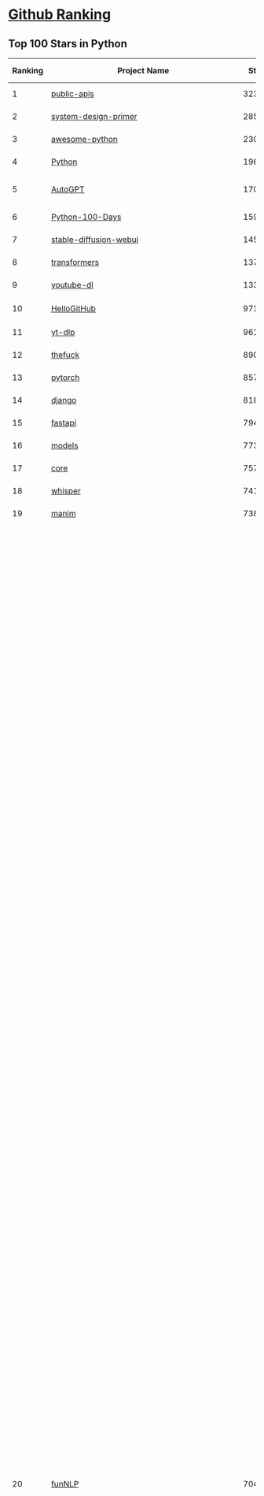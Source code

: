 [Github Ranking](../README.md)
==========

## Top 100 Stars in Python

| Ranking | Project Name | Stars | Forks | Language | Open Issues | Description | Last Commit |
| ------- | ------------ | ----- | ----- | -------- | ----------- | ----------- | ----------- |
| 1 | [public-apis](https://github.com/public-apis/public-apis) | 323933 | 34364 | Python | 41 | A collective list of free APIs | 2024-10-31T19:50:02Z |
| 2 | [system-design-primer](https://github.com/donnemartin/system-design-primer) | 285679 | 47640 | Python | 231 | Learn how to design large-scale systems. Prep for the system design interview.  Includes Anki flashcards. | 2024-12-02T01:10:39Z |
| 3 | [awesome-python](https://github.com/vinta/awesome-python) | 230343 | 25114 | Python | 0 | An opinionated list of awesome Python frameworks, libraries, software and resources. | 2024-08-11T17:10:18Z |
| 4 | [Python](https://github.com/TheAlgorithms/Python) | 196372 | 46108 | Python | 62 | All Algorithms implemented in Python | 2025-01-13T01:54:24Z |
| 5 | [AutoGPT](https://github.com/Significant-Gravitas/AutoGPT) | 170391 | 44802 | Python | 159 | AutoGPT is the vision of accessible AI for everyone, to use and to build on. Our mission is to provide the tools, so that you can focus on what matters. | 2025-01-12T23:24:46Z |
| 6 | [Python-100-Days](https://github.com/jackfrued/Python-100-Days) | 159694 | 52750 | Python | 539 | Python - 100天从新手到大师 | 2025-01-07T09:24:56Z |
| 7 | [stable-diffusion-webui](https://github.com/AUTOMATIC1111/stable-diffusion-webui) | 145747 | 27328 | Python | 2290 | Stable Diffusion web UI | 2024-12-28T22:57:08Z |
| 8 | [transformers](https://github.com/huggingface/transformers) | 137478 | 27527 | Python | 993 | 🤗 Transformers: State-of-the-art Machine Learning for Pytorch, TensorFlow, and JAX. | 2025-01-11T09:27:56Z |
| 9 | [youtube-dl](https://github.com/ytdl-org/youtube-dl) | 133590 | 10159 | Python | 3701 | Command-line program to download videos from YouTube.com and other video sites | 2025-01-06T01:42:37Z |
| 10 | [HelloGitHub](https://github.com/521xueweihan/HelloGitHub) | 97362 | 9767 | Python | 179 | :octocat: 分享 GitHub 上有趣、入门级的开源项目。Share interesting, entry-level open source projects on GitHub. | 2025-01-11T05:03:19Z |
| 11 | [yt-dlp](https://github.com/yt-dlp/yt-dlp) | 96109 | 7534 | Python | 1493 | A feature-rich command-line audio/video downloader | 2025-01-12T23:41:57Z |
| 12 | [thefuck](https://github.com/nvbn/thefuck) | 89017 | 3571 | Python | 272 | Magnificent app which corrects your previous console command. | 2024-07-19T14:56:13Z |
| 13 | [pytorch](https://github.com/pytorch/pytorch) | 85776 | 23094 | Python | 14388 | Tensors and Dynamic neural networks in Python with strong GPU acceleration | 2025-01-13T03:31:22Z |
| 14 | [django](https://github.com/django/django) | 81828 | 32043 | Python | 0 | The Web framework for perfectionists with deadlines. | 2025-01-10T13:38:09Z |
| 15 | [fastapi](https://github.com/fastapi/fastapi) | 79466 | 6808 | Python | 51 | FastAPI framework, high performance, easy to learn, fast to code, ready for production | 2025-01-12T20:11:51Z |
| 16 | [models](https://github.com/tensorflow/models) | 77300 | 45715 | Python | 1064 | Models and examples built with TensorFlow | 2025-01-10T15:21:30Z |
| 17 | [core](https://github.com/home-assistant/core) | 75709 | 31913 | Python | 2868 | :house_with_garden: Open source home automation that puts local control and privacy first. | 2025-01-13T03:41:51Z |
| 18 | [whisper](https://github.com/openai/whisper) | 74185 | 8862 | Python | 0 | Robust Speech Recognition via Large-Scale Weak Supervision | 2025-01-04T20:56:17Z |
| 19 | [manim](https://github.com/3b1b/manim) | 73897 | 6455 | Python | 431 | Animation engine for explanatory math videos | 2025-01-08T16:22:03Z |
| 20 | [funNLP](https://github.com/fighting41love/funNLP) | 70472 | 14630 | Python | 128 | 中英文敏感词、语言检测、中外手机/电话归属地/运营商查询、名字推断性别、手机号抽取、身份证抽取、邮箱抽取、中日文人名库、中文缩写库、拆字词典、词汇情感值、停用词、反动词表、暴恐词表、繁简体转换、英文模拟中文发音、汪峰歌词生成器、职业名称词库、同义词库、反义词库、否定词库、汽车品牌词库、汽车零件词库、连续英文切割、各种中文词向量、公司名字大全、古诗词库、IT词库、财经词库、成语词库、地名词库、历史名人词库、诗词词库、医学词库、饮食词库、法律词库、汽车词库、动物词库、中文聊天语料、中文谣言数据、百度中文问答数据集、句子相似度匹配算法集合、bert资源、文本生成&摘要相关工具、cocoNLP信息抽取工具、国内电话号码正则匹配、清华大学XLORE:中英文跨语言百科知识图谱、清华大学人工智能技术系列报告、自然语言生成、NLU太难了系列、自动对联数据及机器人、用户名黑名单列表、罪名法务名词及分类模型、微信公众号语料、cs224n深度学习自然语言处理课程、中文手写汉字识别、中文自然语言处理 语料/数据集、变量命名神器、分词语料库+代码、任务型对话英文数据集、ASR 语音数据集 + 基于深度学习的中文语音识别系统、笑声检测器、Microsoft多语言数字/单位/如日期时间识别包、中华新华字典数据库及api(包括常用歇后语、成语、词语和汉字)、文档图谱自动生成、SpaCy 中文模型、Common Voice语音识别数据集新版、神经网络关系抽取、基于bert的命名实体识别、关键词(Keyphrase)抽取包pke、基于医疗领域知识图谱的问答系统、基于依存句法与语义角色标注的事件三元组抽取、依存句法分析4万句高质量标注数据、cnocr：用来做中文OCR的Python3包、中文人物关系知识图谱项目、中文nlp竞赛项目及代码汇总、中文字符数据、speech-aligner: 从“人声语音”及其“语言文本”产生音素级别时间对齐标注的工具、AmpliGraph: 知识图谱表示学习(Python)库：知识图谱概念链接预测、Scattertext 文本可视化(python)、语言/知识表示工具：BERT & ERNIE、中文对比英文自然语言处理NLP的区别综述、Synonyms中文近义词工具包、HarvestText领域自适应文本挖掘工具（新词发现-情感分析-实体链接等）、word2word：(Python)方便易用的多语言词-词对集：62种语言/3,564个多语言对、语音识别语料生成工具：从具有音频/字幕的在线视频创建自动语音识别(ASR)语料库、构建医疗实体识别的模型（包含词典和语料标注）、单文档非监督的关键词抽取、Kashgari中使用gpt-2语言模型、开源的金融投资数据提取工具、文本自动摘要库TextTeaser: 仅支持英文、人民日报语料处理工具集、一些关于自然语言的基本模型、基于14W歌曲知识库的问答尝试--功能包括歌词接龙and已知歌词找歌曲以及歌曲歌手歌词三角关系的问答、基于Siamese bilstm模型的相似句子判定模型并提供训练数据集和测试数据集、用Transformer编解码模型实现的根据Hacker News文章标题自动生成评论、用BERT进行序列标记和文本分类的模板代码、LitBank：NLP数据集——支持自然语言处理和计算人文学科任务的100部带标记英文小说语料、百度开源的基准信息抽取系统、虚假新闻数据集、Facebook: LAMA语言模型分析，提供Transformer-XL/BERT/ELMo/GPT预训练语言模型的统一访问接口、CommonsenseQA：面向常识的英文QA挑战、中文知识图谱资料、数据及工具、各大公司内部里大牛分享的技术文档 PDF 或者 PPT、自然语言生成SQL语句（英文）、中文NLP数据增强（EDA）工具、英文NLP数据增强工具 、基于医药知识图谱的智能问答系统、京东商品知识图谱、基于mongodb存储的军事领域知识图谱问答项目、基于远监督的中文关系抽取、语音情感分析、中文ULMFiT-情感分析-文本分类-语料及模型、一个拍照做题程序、世界各国大规模人名库、一个利用有趣中文语料库 qingyun 训练出来的中文聊天机器人、中文聊天机器人seqGAN、省市区镇行政区划数据带拼音标注、教育行业新闻语料库包含自动文摘功能、开放了对话机器人-知识图谱-语义理解-自然语言处理工具及数据、中文知识图谱：基于百度百科中文页面-抽取三元组信息-构建中文知识图谱、masr: 中文语音识别-提供预训练模型-高识别率、Python音频数据增广库、中文全词覆盖BERT及两份阅读理解数据、ConvLab：开源多域端到端对话系统平台、中文自然语言处理数据集、基于最新版本rasa搭建的对话系统、基于TensorFlow和BERT的管道式实体及关系抽取、一个小型的证券知识图谱/知识库、复盘所有NLP比赛的TOP方案、OpenCLaP：多领域开源中文预训练语言模型仓库、UER：基于不同语料+编码器+目标任务的中文预训练模型仓库、中文自然语言处理向量合集、基于金融-司法领域(兼有闲聊性质)的聊天机器人、g2pC：基于上下文的汉语读音自动标记模块、Zincbase 知识图谱构建工具包、诗歌质量评价/细粒度情感诗歌语料库、快速转化「中文数字」和「阿拉伯数字」、百度知道问答语料库、基于知识图谱的问答系统、jieba_fast 加速版的jieba、正则表达式教程、中文阅读理解数据集、基于BERT等最新语言模型的抽取式摘要提取、Python利用深度学习进行文本摘要的综合指南、知识图谱深度学习相关资料整理、维基大规模平行文本语料、StanfordNLP 0.2.0：纯Python版自然语言处理包、NeuralNLP-NeuralClassifier：腾讯开源深度学习文本分类工具、端到端的封闭域对话系统、中文命名实体识别：NeuroNER vs. BertNER、新闻事件线索抽取、2019年百度的三元组抽取比赛：“科学空间队”源码、基于依存句法的开放域文本知识三元组抽取和知识库构建、中文的GPT2训练代码、ML-NLP - 机器学习(Machine Learning)NLP面试中常考到的知识点和代码实现、nlp4han:中文自然语言处理工具集(断句/分词/词性标注/组块/句法分析/语义分析/NER/N元语法/HMM/代词消解/情感分析/拼写检查、XLM：Facebook的跨语言预训练语言模型、用基于BERT的微调和特征提取方法来进行知识图谱百度百科人物词条属性抽取、中文自然语言处理相关的开放任务-数据集-当前最佳结果、CoupletAI - 基于CNN+Bi-LSTM+Attention 的自动对对联系统、抽象知识图谱、MiningZhiDaoQACorpus - 580万百度知道问答数据挖掘项目、brat rapid annotation tool: 序列标注工具、大规模中文知识图谱数据：1.4亿实体、数据增强在机器翻译及其他nlp任务中的应用及效果、allennlp阅读理解:支持多种数据和模型、PDF表格数据提取工具 、 Graphbrain：AI开源软件库和科研工具，目的是促进自动意义提取和文本理解以及知识的探索和推断、简历自动筛选系统、基于命名实体识别的简历自动摘要、中文语言理解测评基准，包括代表性的数据集&基准模型&语料库&排行榜、树洞 OCR 文字识别 、从包含表格的扫描图片中识别表格和文字、语声迁移、Python口语自然语言处理工具集(英文)、 similarity：相似度计算工具包，java编写、海量中文预训练ALBERT模型 、Transformers 2.0 、基于大规模音频数据集Audioset的音频增强 、Poplar：网页版自然语言标注工具、图片文字去除，可用于漫画翻译 、186种语言的数字叫法库、Amazon发布基于知识的人-人开放领域对话数据集 、中文文本纠错模块代码、繁简体转换 、 Python实现的多种文本可读性评价指标、类似于人名/地名/组织机构名的命名体识别数据集 、东南大学《知识图谱》研究生课程(资料)、. 英文拼写检查库 、 wwsearch是企业微信后台自研的全文检索引擎、CHAMELEON：深度学习新闻推荐系统元架构 、 8篇论文梳理BERT相关模型进展与反思、DocSearch：免费文档搜索引擎、 LIDA：轻量交互式对话标注工具 、aili - the fastest in-memory index in the East 东半球最快并发索引 、知识图谱车音工作项目、自然语言生成资源大全 、中日韩分词库mecab的Python接口库、中文文本摘要/关键词提取、汉字字符特征提取器 (featurizer)，提取汉字的特征（发音特征、字形特征）用做深度学习的特征、中文生成任务基准测评 、中文缩写数据集、中文任务基准测评 - 代表性的数据集-基准(预训练)模型-语料库-baseline-工具包-排行榜、PySS3：面向可解释AI的SS3文本分类器机器可视化工具 、中文NLP数据集列表、COPE - 格律诗编辑程序、doccano：基于网页的开源协同多语言文本标注工具 、PreNLP：自然语言预处理库、简单的简历解析器，用来从简历中提取关键信息、用于中文闲聊的GPT2模型：GPT2-chitchat、基于检索聊天机器人多轮响应选择相关资源列表(Leaderboards、Datasets、Papers)、(Colab)抽象文本摘要实现集锦(教程 、词语拼音数据、高效模糊搜索工具、NLP数据增广资源集、微软对话机器人框架 、 GitHub Typo Corpus：大规模GitHub多语言拼写错误/语法错误数据集、TextCluster：短文本聚类预处理模块 Short text cluster、面向语音识别的中文文本规范化、BLINK：最先进的实体链接库、BertPunc：基于BERT的最先进标点修复模型、Tokenizer：快速、可定制的文本词条化库、中文语言理解测评基准，包括代表性的数据集、基准(预训练)模型、语料库、排行榜、spaCy 医学文本挖掘与信息提取 、 NLP任务示例项目代码集、 python拼写检查库、chatbot-list - 行业内关于智能客服、聊天机器人的应用和架构、算法分享和介绍、语音质量评价指标(MOSNet, BSSEval, STOI, PESQ, SRMR)、 用138GB语料训练的法文RoBERTa预训练语言模型 、BERT-NER-Pytorch：三种不同模式的BERT中文NER实验、无道词典 - 有道词典的命令行版本，支持英汉互查和在线查询、2019年NLP亮点回顾、 Chinese medical dialogue data 中文医疗对话数据集 、最好的汉字数字(中文数字)-阿拉伯数字转换工具、 基于百科知识库的中文词语多词义/义项获取与特定句子词语语义消歧、awesome-nlp-sentiment-analysis - 情感分析、情绪原因识别、评价对象和评价词抽取、LineFlow：面向所有深度学习框架的NLP数据高效加载器、中文医学NLP公开资源整理 、MedQuAD：(英文)医学问答数据集、将自然语言数字串解析转换为整数和浮点数、Transfer Learning in Natural Language Processing (NLP) 、面向语音识别的中文/英文发音辞典、Tokenizers：注重性能与多功能性的最先进分词器、CLUENER 细粒度命名实体识别 Fine Grained Named Entity Recognition、 基于BERT的中文命名实体识别、中文谣言数据库、NLP数据集/基准任务大列表、nlp相关的一些论文及代码, 包括主题模型、词向量(Word Embedding)、命名实体识别(NER)、文本分类(Text Classificatin)、文本生成(Text Generation)、文本相似性(Text Similarity)计算等，涉及到各种与nlp相关的算法，基于keras和tensorflow 、Python文本挖掘/NLP实战示例、 Blackstone：面向非结构化法律文本的spaCy pipeline和NLP模型通过同义词替换实现文本“变脸” 、中文 预训练 ELECTREA 模型: 基于对抗学习 pretrain Chinese Model 、albert-chinese-ner - 用预训练语言模型ALBERT做中文NER 、基于GPT2的特定主题文本生成/文本增广、开源预训练语言模型合集、多语言句向量包、编码、标记和实现：一种可控高效的文本生成方法、 英文脏话大列表 、attnvis：GPT2、BERT等transformer语言模型注意力交互可视化、CoVoST：Facebook发布的多语种语音-文本翻译语料库，包括11种语言(法语、德语、荷兰语、俄语、西班牙语、意大利语、土耳其语、波斯语、瑞典语、蒙古语和中文)的语音、文字转录及英文译文、Jiagu自然语言处理工具 - 以BiLSTM等模型为基础，提供知识图谱关系抽取 中文分词 词性标注 命名实体识别 情感分析 新词发现 关键词 文本摘要 文本聚类等功能、用unet实现对文档表格的自动检测，表格重建、NLP事件提取文献资源列表 、 金融领域自然语言处理研究资源大列表、CLUEDatasetSearch - 中英文NLP数据集：搜索所有中文NLP数据集，附常用英文NLP数据集 、medical_NER - 中文医学知识图谱命名实体识别 、(哈佛)讲因果推理的免费书、知识图谱相关学习资料/数据集/工具资源大列表、Forte：灵活强大的自然语言处理pipeline工具集 、Python字符串相似性算法库、PyLaia：面向手写文档分析的深度学习工具包、TextFooler：针对文本分类/推理的对抗文本生成模块、Haystack：灵活、强大的可扩展问答(QA)框架、中文关键短语抽取工具 | 2024-05-10T07:38:24Z |
| 21 | [flask](https://github.com/pallets/flask) | 68539 | 16248 | Python | 1 | The Python micro framework for building web applications. | 2025-01-05T17:10:05Z |
| 22 | [devops-exercises](https://github.com/bregman-arie/devops-exercises) | 67335 | 15066 | Python | 31 | Linux, Jenkins, AWS, SRE, Prometheus, Docker, Python, Ansible, Git, Kubernetes, Terraform, OpenStack, SQL, NoSQL, Azure, GCP, DNS, Elastic, Network, Virtualization. DevOps Interview Questions | 2024-12-28T12:40:46Z |
| 23 | [gpt_academic](https://github.com/binary-husky/gpt_academic) | 66843 | 8201 | Python | 397 | 为GPT/GLM等LLM大语言模型提供实用化交互接口，特别优化论文阅读/润色/写作体验，模块化设计，支持自定义快捷按钮&函数插件，支持Python和C++等项目剖析&自译解功能，PDF/LaTex论文翻译&总结功能，支持并行问询多种LLM模型，支持chatglm3等本地模型。接入通义千问, deepseekcoder, 讯飞星火, 文心一言, llama2, rwkv, claude2, moss等。 | 2025-01-12T13:54:52Z |
| 24 | [screenshot-to-code](https://github.com/abi/screenshot-to-code) | 66743 | 8117 | Python | 84 | Drop in a screenshot and convert it to clean code (HTML/Tailwind/React/Vue) | 2025-01-09T17:57:19Z |
| 25 | [awesome-machine-learning](https://github.com/josephmisiti/awesome-machine-learning) | 66585 | 14726 | Python | 1 | A curated list of awesome Machine Learning frameworks, libraries and software. | 2024-12-16T21:26:20Z |
| 26 | [d2l-zh](https://github.com/d2l-ai/d2l-zh) | 64992 | 11171 | Python | 0 | 《动手学深度学习》：面向中文读者、能运行、可讨论。中英文版被70多个国家的500多所大学用于教学。 | 2024-07-30T09:32:19Z |
| 27 | [cpython](https://github.com/python/cpython) | 64698 | 30857 | Python | 7206 | The Python programming language | 2025-01-12T23:09:39Z |
| 28 | [ansible](https://github.com/ansible/ansible) | 63642 | 23940 | Python | 549 | Ansible is a radically simple IT automation platform that makes your applications and systems easier to deploy and maintain. Automate everything from code deployment to network configuration to cloud management, in a language that approaches plain English, using SSH, with no agents to install on remote systems. https://docs.ansible.com. | 2025-01-11T01:09:48Z |
| 29 | [ComfyUI](https://github.com/comfyanonymous/ComfyUI) | 63255 | 6762 | Python | 1834 | The most powerful and modular diffusion model GUI, api and backend with a graph/nodes interface. | 2025-01-12T08:10:21Z |
| 30 | [gpt4free](https://github.com/xtekky/gpt4free) | 63042 | 13506 | Python | 21 | The official gpt4free repository \| various collection of powerful language models | 2025-01-12T16:30:28Z |
| 31 | [PayloadsAllTheThings](https://github.com/swisskyrepo/PayloadsAllTheThings) | 62468 | 14863 | Python | 0 | A list of useful payloads and bypass for Web Application Security and Pentest/CTF | 2024-12-04T11:10:42Z |
| 32 | [keras](https://github.com/keras-team/keras) | 62351 | 19481 | Python | 234 | Deep Learning for humans | 2025-01-13T02:20:29Z |
| 33 | [sherlock](https://github.com/sherlock-project/sherlock) | 61701 | 7093 | Python | 88 | Hunt down social media accounts by username across social networks | 2024-11-13T21:56:34Z |
| 34 | [scikit-learn](https://github.com/scikit-learn/scikit-learn) | 60745 | 25502 | Python | 1556 | scikit-learn: machine learning in Python | 2025-01-10T16:10:44Z |
| 35 | [annotated_deep_learning_paper_implementations](https://github.com/labmlai/annotated_deep_learning_paper_implementations) | 57815 | 5899 | Python | 29 | 🧑‍🏫 60+ Implementations/tutorials of deep learning papers with side-by-side notes 📝; including transformers (original, xl, switch, feedback, vit, ...), optimizers (adam, adabelief, sophia, ...), gans(cyclegan, stylegan2, ...), 🎮 reinforcement learning (ppo, dqn), capsnet, distillation, ... 🧠 | 2024-08-24T09:18:59Z |
| 36 | [open-interpreter](https://github.com/OpenInterpreter/open-interpreter) | 57807 | 4957 | Python | 202 | A natural language interface for computers | 2024-12-10T20:09:11Z |
| 37 | [new-pac](https://github.com/Alvin9999/new-pac) | 57592 | 9649 | Python | 413 | 翻墙-科学上网、自由上网、免费科学上网、免费翻墙、fanqiang、油管youtube/视频下载、软件、VPN、一键翻墙浏览器，vps一键搭建翻墙服务器脚本/教程，免费shadowsocks/ss/ssr/v2ray/goflyway账号/节点，翻墙梯子，电脑、手机、iOS、安卓、windows、Mac、Linux、路由器翻墙、科学上网、youtube视频下载、youtube油管镜像/免翻墙网站、美区apple id共享账号、翻墙-科学上网-梯子 | 2025-01-13T04:02:25Z |
| 38 | [llama](https://github.com/meta-llama/llama) | 57181 | 9655 | Python | 420 | Inference code for Llama models | 2024-08-18T07:07:28Z |
| 39 | [localstack](https://github.com/localstack/localstack) | 57029 | 4046 | Python | 261 | 💻 A fully functional local AWS cloud stack. Develop and test your cloud & Serverless apps offline | 2025-01-10T22:57:02Z |
| 40 | [private-gpt](https://github.com/zylon-ai/private-gpt) | 54867 | 7371 | Python | 234 | Interact with your documents using the power of GPT, 100% privately, no data leaks | 2024-11-13T19:30:32Z |
| 41 | [you-get](https://github.com/soimort/you-get) | 54343 | 9676 | Python | 0 | :arrow_double_down: Dumb downloader that scrapes the web | 2025-01-04T02:13:08Z |
| 42 | [face_recognition](https://github.com/ageitgey/face_recognition) | 53900 | 13528 | Python | 757 | The world's simplest facial recognition api for Python and the command line | 2024-08-21T06:22:36Z |
| 43 | [scrapy](https://github.com/scrapy/scrapy) | 53771 | 10613 | Python | 429 | Scrapy, a fast high-level web crawling & scraping framework for Python. | 2025-01-10T18:08:27Z |
| 44 | [Real-Time-Voice-Cloning](https://github.com/CorentinJ/Real-Time-Voice-Cloning) | 53193 | 8858 | Python | 197 | Clone a voice in 5 seconds to generate arbitrary speech in real-time | 2024-08-14T19:54:03Z |
| 45 | [faceswap](https://github.com/deepfakes/faceswap) | 52860 | 13272 | Python | 24 | Deepfakes Software For All | 2024-11-19T23:13:32Z |
| 46 | [gpt-engineer](https://github.com/AntonOsika/gpt-engineer) | 52843 | 6886 | Python | 18 | Platform to experiment with the AI Software Engineer. Terminal based. NOTE: Very different from https://gptengineer.app | 2024-11-17T22:47:32Z |
| 47 | [requests](https://github.com/psf/requests) | 52353 | 9338 | Python | 185 | A simple, yet elegant, HTTP library. | 2024-12-23T16:06:01Z |
| 48 | [yolov5](https://github.com/ultralytics/yolov5) | 51874 | 16554 | Python | 186 | YOLOv5 🚀 in PyTorch > ONNX > CoreML > TFLite | 2025-01-12T18:05:20Z |
| 49 | [openpilot](https://github.com/commaai/openpilot) | 51619 | 9292 | Python | 138 | openpilot is an operating system for robotics. Currently, it upgrades the driver assistance system on 275+ supported cars. | 2025-01-13T03:14:01Z |
| 50 | [hackingtool](https://github.com/Z4nzu/hackingtool) | 51295 | 5518 | Python | 42 | ALL IN ONE Hacking Tool For Hackers | 2024-07-31T13:30:04Z |
| 51 | [rich](https://github.com/Textualize/rich) | 50297 | 1756 | Python | 186 | Rich is a Python library for rich text and beautiful formatting in the terminal. | 2024-12-02T16:01:57Z |
| 52 | [grok-1](https://github.com/xai-org/grok-1) | 49794 | 8346 | Python | 75 | Grok open release | 2024-08-30T04:17:25Z |
| 53 | [professional-programming](https://github.com/charlax/professional-programming) | 47131 | 3740 | Python | 2 | A collection of learning resources for curious software engineers | 2025-01-12T15:48:10Z |
| 54 | [big-list-of-naughty-strings](https://github.com/minimaxir/big-list-of-naughty-strings) | 46810 | 2148 | Python | 68 | The Big List of Naughty Strings is a list of strings which have a high probability of causing issues when used as user-input data. | 2024-04-18T03:26:59Z |
| 55 | [MetaGPT](https://github.com/geekan/MetaGPT) | 46632 | 5538 | Python | 62 | 🌟 The Multi-Agent Framework: First AI Software Company, Towards Natural Language Programming | 2024-12-18T02:20:32Z |
| 56 | [PaddleOCR](https://github.com/PaddlePaddle/PaddleOCR) | 45689 | 7925 | Python | 57 | Awesome multilingual OCR toolkits based on PaddlePaddle (practical ultra lightweight OCR system, support 80+ languages recognition, provide data annotation and synthesis tools, support training and deployment among server, mobile, embedded and IoT devices) | 2025-01-09T03:51:07Z |
| 57 | [pandas](https://github.com/pandas-dev/pandas) | 44264 | 18110 | Python | 3592 | Flexible and powerful data analysis / manipulation library for Python, providing labeled data structures similar to R data.frame objects, statistical functions, and much more | 2025-01-12T22:47:27Z |
| 58 | [30-Days-Of-Python](https://github.com/Asabeneh/30-Days-Of-Python) | 43876 | 8375 | Python | 66 | 30 days of Python programming challenge is a step-by-step guide to learn the Python programming language in 30 days. This challenge may take more than100 days, follow your own pace.  These videos may help too: https://www.youtube.com/channel/UC7PNRuno1rzYPb1xLa4yktw | 2024-10-09T08:43:32Z |
| 59 | [OpenHands](https://github.com/All-Hands-AI/OpenHands) | 43118 | 4765 | Python | 230 | 🙌 OpenHands: Code Less, Make More | 2025-01-13T02:25:56Z |
| 60 | [langflow](https://github.com/langflow-ai/langflow) | 43045 | 4789 | Python | 197 | Langflow is a low-code app builder for RAG and multi-agent AI applications. It’s Python-based and agnostic to any model, API, or database. | 2025-01-11T16:26:05Z |
| 61 | [Fooocus](https://github.com/lllyasviel/Fooocus) | 42549 | 6187 | Python | 194 | Focus on prompting and generating | 2024-08-21T01:49:14Z |
| 62 | [Deep-Live-Cam](https://github.com/hacksider/Deep-Live-Cam) | 42253 | 6200 | Python | 19 | real time face swap and one-click video deepfake with only a single image | 2025-01-12T11:05:12Z |
| 63 | [text-generation-webui](https://github.com/oobabooga/text-generation-webui) | 41575 | 5415 | Python | 213 | A Gradio web UI for Large Language Models with support for multiple inference backends. | 2025-01-12T04:57:51Z |
| 64 | [ChatGLM-6B](https://github.com/THUDM/ChatGLM-6B) | 40966 | 5233 | Python | 555 | ChatGLM-6B: An Open Bilingual Dialogue Language Model \| 开源双语对话语言模型 | 2024-06-27T04:05:25Z |
| 65 | [python-patterns](https://github.com/faif/python-patterns) | 40756 | 6957 | Python | 10 | A collection of design patterns/idioms in Python | 2024-09-05T20:53:59Z |
| 66 | [diagrams](https://github.com/mingrammer/diagrams) | 40093 | 2565 | Python | 304 | :art: Diagram as Code for prototyping cloud system architectures | 2025-01-06T04:45:28Z |
| 67 | [odoo](https://github.com/odoo/odoo) | 39935 | 25853 | Python | 2980 | Odoo. Open Source Apps To Grow Your Business. | 2025-01-13T03:00:40Z |
| 68 | [ailearning](https://github.com/apachecn/ailearning) | 39893 | 11481 | Python | 2 | AiLearning：数据分析+机器学习实战+线性代数+PyTorch+NLTK+TF2 | 2024-11-12T16:21:55Z |
| 69 | [stablediffusion](https://github.com/Stability-AI/stablediffusion) | 39748 | 5106 | Python | 240 | High-Resolution Image Synthesis with Latent Diffusion Models | 2024-10-10T21:28:57Z |
| 70 | [sentry](https://github.com/getsentry/sentry) | 39607 | 4242 | Python | 2002 | Developer-first error tracking and performance monitoring | 2025-01-12T00:20:20Z |
| 71 | [black](https://github.com/psf/black) | 39433 | 2498 | Python | 355 | The uncompromising Python code formatter | 2025-01-10T03:23:01Z |
| 72 | [ColossalAI](https://github.com/hpcaitech/ColossalAI) | 39012 | 4350 | Python | 403 | Making large AI models cheaper, faster and more accessible | 2025-01-08T03:51:50Z |
| 73 | [cheat.sh](https://github.com/chubin/cheat.sh) | 38781 | 1802 | Python | 121 | the only cheat sheet you need | 2024-12-31T17:50:52Z |
| 74 | [GPT-SoVITS](https://github.com/RVC-Boss/GPT-SoVITS) | 38643 | 4369 | Python | 645 | 1 min voice data can also be used to train a good TTS model! (few shot voice cloning) | 2025-01-02T03:16:32Z |
| 75 | [Deep-Learning-Papers-Reading-Roadmap](https://github.com/floodsung/Deep-Learning-Papers-Reading-Roadmap) | 38607 | 7336 | Python | 50 | Deep Learning papers reading roadmap for anyone who are eager to learn this amazing tech! | 2022-11-27T13:18:32Z |
| 76 | [bert](https://github.com/google-research/bert) | 38505 | 9639 | Python | 790 | TensorFlow code and pre-trained models for BERT | 2024-07-23T23:39:41Z |
| 77 | [nanoGPT](https://github.com/karpathy/nanoGPT) | 38434 | 6221 | Python | 216 | The simplest, fastest repository for training/finetuning medium-sized GPTs. | 2024-12-09T23:53:04Z |
| 78 | [airflow](https://github.com/apache/airflow) | 38255 | 14515 | Python | 1068 | Apache Airflow - A platform to programmatically author, schedule, and monitor workflows | 2025-01-12T23:20:12Z |
| 79 | [llama_index](https://github.com/run-llama/llama_index) | 37968 | 5447 | Python | 594 | LlamaIndex is the leading framework for building LLM-powered agents over your data | 2025-01-11T04:07:08Z |
| 80 | [LLaMA-Factory](https://github.com/hiyouga/LLaMA-Factory) | 37828 | 4656 | Python | 247 | Unified Efficient Fine-Tuning of 100+ LLMs (ACL 2024) | 2025-01-10T15:53:42Z |
| 81 | [mitmproxy](https://github.com/mitmproxy/mitmproxy) | 37528 | 4079 | Python | 325 | An interactive TLS-capable intercepting HTTP proxy for penetration testers and software developers. | 2025-01-12T12:44:36Z |
| 82 | [FastChat](https://github.com/lm-sys/FastChat) | 37472 | 4582 | Python | 798 | An open platform for training, serving, and evaluating large language models. Release repo for Vicuna and Chatbot Arena. | 2025-01-11T20:46:34Z |
| 83 | [autogen](https://github.com/microsoft/autogen) | 37203 | 5397 | Python | 599 | A programming framework for agentic AI 🤖 PyPi: autogen-agentchat Discord: https://aka.ms/autogen-discord Office Hour: https://aka.ms/autogen-officehour | 2025-01-13T02:31:04Z |
| 84 | [Open-Assistant](https://github.com/LAION-AI/Open-Assistant) | 37182 | 3255 | Python | 225 | OpenAssistant is a chat-based assistant that understands tasks, can interact with third-party systems, and retrieve information dynamically to do so. | 2024-08-17T01:55:35Z |
| 85 | [quivr](https://github.com/QuivrHQ/quivr) | 37079 | 3606 | Python | 66 | Opiniated RAG for integrating GenAI in your apps 🧠   Focus on your product rather than the RAG. Easy integration in existing products with customisation!  Any LLM: GPT4, Groq, Llama. Any Vectorstore: PGVector, Faiss. Any Files. Anyway you want.  | 2025-01-06T09:42:31Z |
| 86 | [TTS](https://github.com/coqui-ai/TTS) | 36754 | 4542 | Python | 20 | 🐸💬 - a deep learning toolkit for Text-to-Speech, battle-tested in research and production | 2024-08-16T12:07:14Z |
| 87 | [interview_internal_reference](https://github.com/0voice/interview_internal_reference) | 36742 | 9447 | Python | 28 | 2023年最新总结，阿里，腾讯，百度，美团，头条等技术面试题目，以及答案，专家出题人分析汇总。 | 2024-05-20T12:04:02Z |
| 88 | [python-cheatsheet](https://github.com/gto76/python-cheatsheet) | 36703 | 6495 | Python | 5 | Comprehensive Python Cheatsheet | 2025-01-11T13:07:41Z |
| 89 | [streamlit](https://github.com/streamlit/streamlit) | 36651 | 3157 | Python | 940 | Streamlit — A faster way to build and share data apps. | 2025-01-13T03:15:27Z |
| 90 | [WeChatMsg](https://github.com/LC044/WeChatMsg) | 36275 | 3761 | Python | 62 | 提取微信聊天记录，将其导出成HTML、Word、Excel文档永久保存，对聊天记录进行分析生成年度聊天报告，用聊天数据训练专属于个人的AI聊天助手 | 2025-01-02T13:14:29Z |
| 91 | [DeepSpeed](https://github.com/microsoft/DeepSpeed) | 36195 | 4190 | Python | 995 | DeepSpeed is a deep learning optimization library that makes distributed training and inference easy, efficient, and effective. | 2025-01-10T23:47:39Z |
| 92 | [GFPGAN](https://github.com/TencentARC/GFPGAN) | 36150 | 5980 | Python | 352 | GFPGAN aims at developing Practical Algorithms for Real-world Face Restoration. | 2024-07-26T18:44:02Z |
| 93 | [wtfpython](https://github.com/satwikkansal/wtfpython) | 35957 | 2662 | Python | 71 | What the f*ck Python? 😱 | 2024-11-26T15:56:16Z |
| 94 | [DragGAN](https://github.com/XingangPan/DragGAN) | 35825 | 3456 | Python | 144 | Official Code for DragGAN (SIGGRAPH 2023) | 2024-05-18T17:51:40Z |
| 95 | [MockingBird](https://github.com/babysor/MockingBird) | 35635 | 5222 | Python | 475 | 🚀AI拟声: 5秒内克隆您的声音并生成任意语音内容 Clone a voice in 5 seconds to generate arbitrary speech in real-time | 2024-11-15T05:00:29Z |
| 96 | [ultralytics](https://github.com/ultralytics/ultralytics) | 35278 | 6778 | Python | 784 | Ultralytics YOLO11 🚀 | 2025-01-13T00:00:04Z |
| 97 | [gradio](https://github.com/gradio-app/gradio) | 35174 | 2655 | Python | 454 | Build and share delightful machine learning apps, all in Python. 🌟 Star to support our work! | 2025-01-13T03:47:14Z |
| 98 | [gym](https://github.com/openai/gym) | 35123 | 8619 | Python | 111 | A toolkit for developing and comparing reinforcement learning algorithms. | 2024-10-11T20:07:05Z |
| 99 | [ray](https://github.com/ray-project/ray) | 34848 | 5924 | Python | 3625 | Ray is an AI compute engine. Ray consists of a core distributed runtime and a set of AI Libraries for accelerating ML workloads. | 2025-01-12T18:42:05Z |
| 100 | [OpenBB](https://github.com/OpenBB-finance/OpenBB) | 34841 | 3185 | Python | 37 | Investment Research for Everyone, Everywhere. | 2025-01-11T01:35:41Z |

